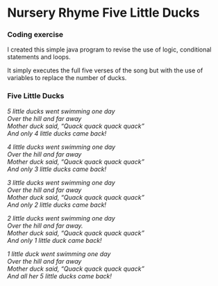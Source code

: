 # Nursery Rhyme Five Little Ducks
### Coding exercise
<p>I created this simple java program to revise the use of logic, conditional statements and loops.</p>
<p>It simply executes the full five verses of the song but with the use of variables to replace the number of ducks.
</p>

### Five Little Ducks
<i>
5 little ducks went swimming one day <br>
Over the hill and far away <br>
Mother duck said, “Quack quack quack quack” <br>
And only 4 little ducks came back!

4 little ducks went swimming one day <br>
Over the hill and far away <br>
Mother duck said, “Quack quack quack quack” <br>
And only 3 little ducks came back!

3 little ducks went swimming one day <br>
Over the hill and far away <br>
Mother duck said, “Quack quack quack quack” <br>
And only 2 little ducks came back!

2 little ducks went swimming one day <br>
Over the hill and far away. <br>
Mother duck said, “Quack quack quack quack” <br>
And only 1 little duck came back!

1 little duck went swimming one day <br>
Over the hill and far away <br>
Mother duck said, “Quack quack quack quack” <br>
And all her 5 little ducks came back!
</i>
